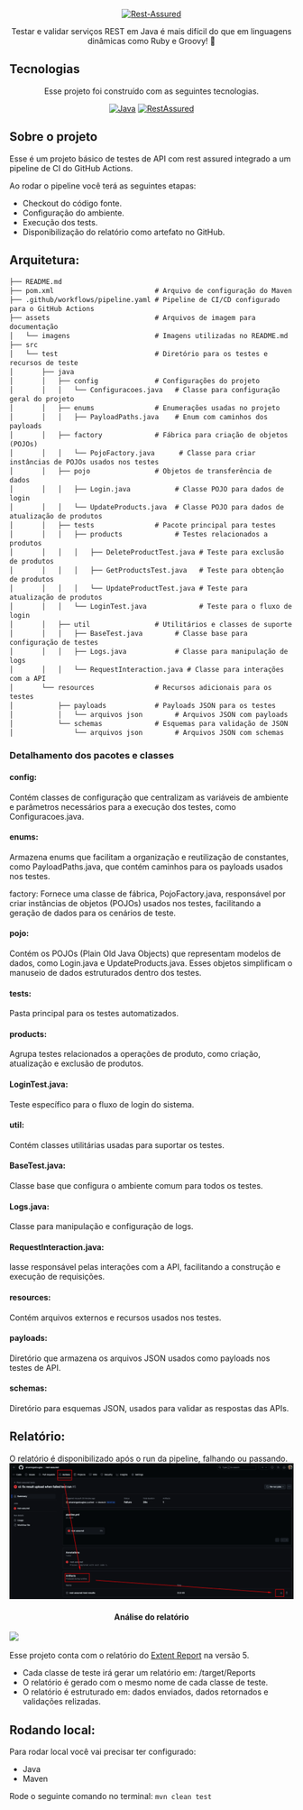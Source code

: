 <p align="center">
  <a href="https://unform.dev">
    <img src="https://encrypted-tbn0.gstatic.com/images?q=tbn:ANd9GcTx2BoZf-nQXK6CNdeFsXyl590aWMnnd_x3og&s" alt="Rest-Assured" />
  </a>
</p>

<p align="center">Testar e validar serviços REST em Java é mais difícil do que em linguagens dinâmicas como Ruby e Groovy! 🚀</p>

## Tecnologias
<div align="center">

Esse projeto foi construído com as seguintes tecnologias.

[![Java](https://img.shields.io/badge/Java-8.x.x-blue?style=for-the-badge&logo=Java&color=red)](https://www.oracle.com/br/java/technologies/javase/jdk11-archive-downloads.html)<space><space>
[![RestAssured](https://img.shields.io/badge/Rest_Assured-5.3.0-blue?style=for-the-badge&logo=&color=greenm)](https://rest-assured.io/)<space><space>


</div>

## Sobre o projeto

Esse é um projeto básico de testes de API com rest assured integrado a um pipeline de CI do GitHub Actions.

Ao rodar o pipeline você terá as seguintes etapas:
- Checkout do código fonte.
- Configuração do ambiente.
- Execução dos tests.
- Disponibilização do relatório como artefato no GitHub.

## Arquitetura:

```
├── README.md
├── pom.xml                         # Arquivo de configuração do Maven
├── .github/workflows/pipeline.yaml # Pipeline de CI/CD configurado para o GitHub Actions
├── assets                          # Arquivos de imagem para documentação
│   └── imagens                     # Imagens utilizadas no README.md
├── src
│   └── test                        # Diretório para os testes e recursos de teste
│       ├── java
│       │   ├── config              # Configurações do projeto
│       │   │   └── Configuracoes.java   # Classe para configuração geral do projeto
│       │   ├── enums               # Enumerações usadas no projeto
│       │   │   ├── PayloadPaths.java    # Enum com caminhos dos payloads
│       │   ├── factory             # Fábrica para criação de objetos (POJOs)
│       │   │   └── PojoFactory.java      # Classe para criar instâncias de POJOs usados nos testes
│       │   ├── pojo                # Objetos de transferência de dados
│       │   │   ├── Login.java           # Classe POJO para dados de login
│       │   │   └── UpdateProducts.java  # Classe POJO para dados de atualização de produtos
│       │   ├── tests               # Pacote principal para testes
│       │   │   ├── products             # Testes relacionados a produtos
│       │   │   │   ├── DeleteProductTest.java # Teste para exclusão de produtos
│       │   │   │   ├── GetProductsTest.java   # Teste para obtenção de produtos
│       │   │   │   └── UpdateProductTest.java # Teste para atualização de produtos
│       │   │   └── LoginTest.java             # Teste para o fluxo de login
│       │   ├── util                # Utilitários e classes de suporte
│       │   │   ├── BaseTest.java        # Classe base para configuração de testes
│       │   │   ├── Logs.java            # Classe para manipulação de logs
│       │   │   └── RequestInteraction.java # Classe para interações com a API
│       └── resources               # Recursos adicionais para os testes
│           ├── payloads            # Payloads JSON para os testes
│           │   └── arquivos json        # Arquivos JSON com payloads
│           └── schemas             # Esquemas para validação de JSON
│               └── arquivos json        # Arquivos JSON com schemas

```

### Detalhamento dos pacotes e classes
#### config: 
Contém classes de configuração que centralizam as variáveis de ambiente e parâmetros necessários para a execução dos testes, como Configuracoes.java.

#### enums: 
Armazena enums que facilitam a organização e reutilização de constantes, como PayloadPaths.java, que contém caminhos para os payloads usados nos testes.

factory: Fornece uma classe de fábrica, PojoFactory.java, responsável por criar instâncias de objetos (POJOs) usados nos testes, facilitando a geração de dados para os cenários de teste.

#### pojo:
Contém os POJOs (Plain Old Java Objects) que representam modelos de dados, como Login.java e UpdateProducts.java. Esses objetos simplificam o manuseio de dados estruturados dentro dos testes.

#### tests: 
Pasta principal para os testes automatizados.

#### products: 
Agrupa testes relacionados a operações de produto, como criação, atualização e exclusão de produtos.

#### LoginTest.java:
Teste específico para o fluxo de login do sistema.

#### util:
Contém classes utilitárias usadas para suportar os testes.

#### BaseTest.java: 
Classe base que configura o ambiente comum para todos os testes.

#### Logs.java: 
Classe para manipulação e configuração de logs.

#### RequestInteraction.java: 
lasse responsável pelas interações com a API, facilitando a construção e execução de requisições.

#### resources:
Contém arquivos externos e recursos usados nos testes.

#### payloads:
Diretório que armazena os arquivos JSON usados como payloads nos testes de API.

#### schemas:
Diretório para esquemas JSON, usados para validar as respostas das APIs.


## Relatório:
O relatório é disponibilizado após o run da pipeline, falhando ou passando.
<img src="assets/maven-actions.png">

<div align="center">

#### Análise do relatório
</div>
<img src="https://automationtesting.in/wp-content/uploads/2017/02/Extent-Report-V3.gif">

Esse projeto conta com o relatório do [Extent Report](https://extentreports.com/docs/versions/5/java/index.html) na versão 5.

- Cada classe de teste irá gerar um relatório em: /target/Reports
- O relatório é gerado com o mesmo nome de cada classe de teste.
- O relatório é estruturado em: dados enviados, dados retornados e validações relizadas.


## Rodando local:
Para rodar local você vai precisar ter configurado:
- Java
- Maven

Rode o seguinte comando no terminal:
`mvn clean test`

